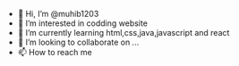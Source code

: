 - 👋 Hi, I’m @muhib1203
- 👀 I’m interested in codding website 
- 🌱 I’m currently learning html,css,java,javascript and react
- 💞️ I’m looking to collaborate on ...
- 📫 How to reach me 

